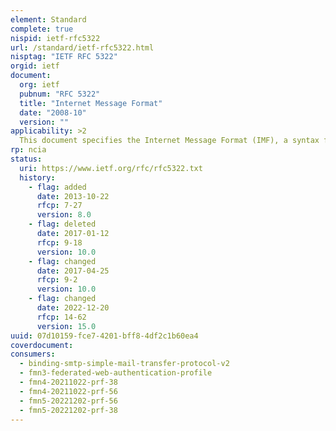 ```yaml
---
element: Standard
complete: true
nispid: ietf-rfc5322
url: /standard/ietf-rfc5322.html
nisptag: "IETF RFC 5322"
orgid: ietf
document:
  org: ietf
  pubnum: "RFC 5322"
  title: "Internet Message Format"
  date: "2008-10"
  version: ""
applicability: >2
  This document specifies the Internet Message Format (IMF), a syntax for text messages that are sent between computer users, within the framework of electronic mail messages. This specification is a revision of Request For Comments (RFC) 2822, which itself superseded Request For Comments (RFC) 822, Standard for the Format of ARPA Internet Text Messages, updating it to reflect current practice and incorporating incremental changes that were specified in other RFCs.
rp: ncia
status:
  uri: https://www.ietf.org/rfc/rfc5322.txt
  history: 
    - flag: added
      date: 2013-10-22
      rfcp: 7-27
      version: 8.0
    - flag: deleted
      date: 2017-01-12
      rfcp: 9-18
      version: 10.0
    - flag: changed
      date: 2017-04-25
      rfcp: 9-2
      version: 10.0
    - flag: changed
      date: 2022-12-20
      rfcp: 14-62
      version: 15.0
uuid: 07d10159-fce7-4201-bff8-4df2c1b60ea4
coverdocument:
consumers:
  - binding-smtp-simple-mail-transfer-protocol-v2
  - fmn3-federated-web-authentication-profile
  - fmn4-20211022-prf-38
  - fmn4-20211022-prf-56
  - fmn5-20221202-prf-56
  - fmn5-20221202-prf-38
---
```

